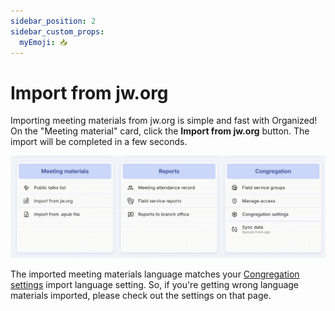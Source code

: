 ```yaml
---
sidebar_position: 2
sidebar_custom_props:
  myEmoji: 📥
---
```


# Import from jw.org

Importing meeting materials from jw.org is simple and fast with Organized! On the "Meeting material" card, click the **Import from jw.org** button. The import will be completed in a few seconds.

![Import from jw.org](./img/import-jw-org.gif)

The imported meeting materials language matches your [Congregation settings](../congregation/congregation-settings.md) import language setting. So, if you're getting wrong language materials imported, please check out the settings on that page.
